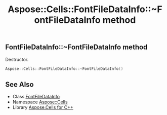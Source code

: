 ﻿---
title: Aspose::Cells::FontFileDataInfo::~FontFileDataInfo method
linktitle: ~FontFileDataInfo
second_title: Aspose.Cells for C++ API Reference
description: 'Aspose::Cells::FontFileDataInfo::~FontFileDataInfo method. Destructor in C++.'
type: docs
weight: 200
url: /cpp/aspose.cells/fontfiledatainfo/~fontfiledatainfo/
---
## FontFileDataInfo::~FontFileDataInfo method


Destructor.

```cpp
Aspose::Cells::FontFileDataInfo::~FontFileDataInfo()
```

## See Also

* Class [FontFileDataInfo](../)
* Namespace [Aspose::Cells](../../)
* Library [Aspose.Cells for C++](../../../)

